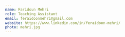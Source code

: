 ```yaml
---
name: Faridoun Mehri
role: Teaching Assistant
email: feraidoonmehri@gmail.com
website: https://www.linkedin.com/in/feraidoon-mehri/
photo: mehri.jpg
---
```

